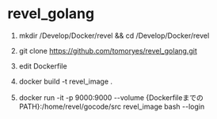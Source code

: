 # revel_golang

1. mkdir /Develop/Docker/revel && cd /Develop/Docker/revel

2. git clone https://github.com/tomoryes/revel_golang.git

3. edit Dockerfile

4. docker build -t revel_image .

5. docker run -it -p 9000:9000 --volume {DockerfileまでのPATH}:/home/revel/gocode/src revel_image bash --login

